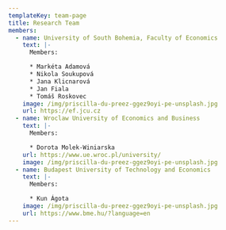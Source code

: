 ```yaml
---
templateKey: team-page
title: Research Team
members:
  - name: University of South Bohemia, Faculty of Economics
    text: |-
      Members:

      * Markéta Adamová
      * Nikola Soukupová
      * Jana Klicnarová
      * Jan Fiala
      * Tomáš Roskovec
    image: /img/priscilla-du-preez-ggez9oyi-pe-unsplash.jpg
    url: https://ef.jcu.cz
  - name: Wroclaw University of Economics and Business
    text: |-
      Members:

      * Dorota Molek-Winiarska
    url: https://www.ue.wroc.pl/university/
    image: /img/priscilla-du-preez-ggez9oyi-pe-unsplash.jpg
  - name: Budapest University of Technology and Economics
    text: |-
      M﻿embers:

      * Kun Ágota
    image: /img/priscilla-du-preez-ggez9oyi-pe-unsplash.jpg
    url: https://www.bme.hu/?language=en
---
```

